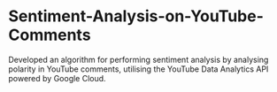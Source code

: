 # Sentiment-Analysis-on-YouTube-Comments
Developed an algorithm for performing sentiment analysis by analysing polarity in YouTube comments, utilising the YouTube Data Analytics API powered by Google Cloud. 
